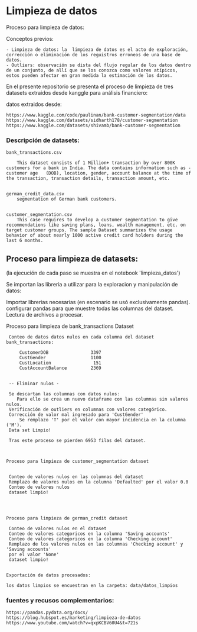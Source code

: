 # Limpieza de datos
Proceso para limpieza de datos:

Conceptos previos:

    - Limpieza de datos: la  limpieza de datos es el acto de exploración, corrección o eliminación de los reguistros erroneos de una base de datos.
    - Outliers: observación se dista del flujo regular de los datos dentro de un conjunto, de allí que se los conozca como valores atípicos, estos pueden afectar en gran medida la estimación de los datos.



En el presente repositorio se presenta el proceso de limpieza de tres datasets extraidos desde kanggle para análisis financiero:

datos extraidos desde:

    https://www.kaggle.com/code/paulinan/bank-customer-segmentation/data
    https://www.kaggle.com/datasets/sidharth178/customer-segmentation
    https://www.kaggle.com/datasets/shivamb/bank-customer-segmentation

<h3>Descripción de datasets:</h3>

    bank_transactions.csv
    
        This dataset consists of 1 Million+ transaction by over 800K customers for a bank in India. The data contains information such as - customer age   (DOB), location, gender, account balance at the time of the transaction, transaction details, transaction amount, etc.


    german_credit_data.csv
        segmentation of German bank customers.
    
    
    customer_segmentation.csv
        This case requires to develop a customer segmentation to give recommendations like saving plans, loans, wealth management, etc. on target customer groups. The sample Dataset summarizes the usage behavior of about nearly 1000 active credit card holders during the last 6 months.
                            
    
    
    

<h2>Proceso para limpieza de datasets:</h2>

(la ejecución de cada paso se muestra en el notebook  'limpieza_datos')


Se importan las libreria a utilizar para la exploracion y manipulación de datos:

 Importar librerias necesarias (en escenario se usó exclusivamente pandas).
 configurar pandas para que muestre todas las columnas del dataset.
 Lectura de archivos a procesar.

 Proceso para limpieza de bank_transactions Dataset

     Conteo de datos datos nulos en cada columna del dataset bank_transactions:

         CustomerDOB                3397    
         CustGender                 1100    
         CustLocation                151    
         CustAccountBalance         2369    


     -- Eliminar nulos -

     Se descartan las columnas con datos nulos: 
        Para ello se crea un nuevo dataframe con las columnas sin valores nulos.
     Verificación de outliers en columnas con valores categórico.
     Corrección de valor mal ingresado para 'CustGender'
         Se remplazo 'T' por el valor con mayor incidencia en la columna ('M').
     Data set Limpio!

     Tras este proceso se pierden 6953 filas del dataset.



    Proceso para limpieza de customer_segmentation dataset


     Conteo de valores nulos en las columnas del dataset
     Remplazo de valores nulos en la columna 'Defaulted' por el valor 0.0
     Conteo de valores nulos
     dataset limpio!




    Proceso para limpieza de german_credit dataset

     Conteo de valores nulos en el dataset
     Conteo de valores categoricos en la columna 'Saving accounts'
     Conteo de valores categoricos en la columna 'Checking account'
     Remplazo de los valores nulos en las columnas 'Checking account' y 'Saving accounts'
     por el valor 'None'
     dataset limpio!


    Exportación de datos procesados:

    los datos limpios se encuestran en la carpeta: data/datos_limpios


<h3>fuentes y recusos complementarios:</h3>

    https://pandas.pydata.org/docs/
    https://blog.hubspot.es/marketing/limpieza-de-datos
    https://www.youtube.com/watch?v=qxpKCBV60U4&t=721s




